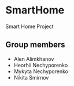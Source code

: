 # SmartHome
Smart Home Project
## Group members
* Alen Alimkhanov
* Heorhii Nechyporenko
* Mykyta Nechyporenko
* Nikita Smirnov
